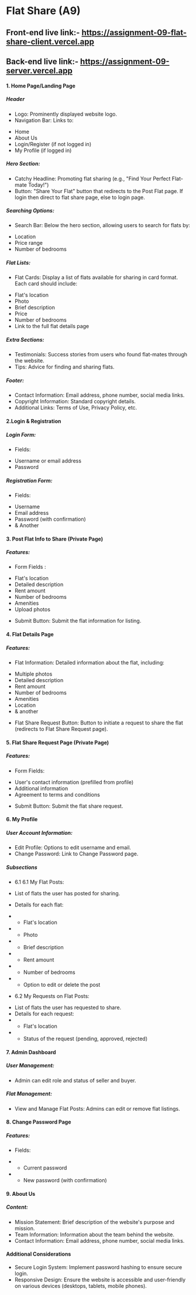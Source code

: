 # Flat Share (A9)

## Front-end live link:- https://assignment-09-flat-share-client.vercel.app

## Back-end live link:- https://assignment-09-server.vercel.app

#### 1. Home Page/Landing Page

##### Header

- Logo: Prominently displayed website logo.
- Navigation Bar: Links to:

* Home
* About Us
* Login/Register (if not logged in)
* My Profile (if logged in)

##### Hero Section:

- Catchy Headline: Promoting flat sharing (e.g., "Find Your Perfect Flat-mate Today!")
- Button: "Share Your Flat" button that redirects to the Post Flat page. If login then direct to flat share page, else to login page.

##### Searching Options:

- Search Bar: Below the hero section, allowing users to search for flats by:

* Location
* Price range
* Number of bedrooms

##### Flat Lists:

- Flat Cards: Display a list of flats available for sharing in card format. Each card should include:

* Flat's location
* Photo
* Brief description
* Price
* Number of bedrooms
* Link to the full flat details page

##### Extra Sections:

- Testimonials: Success stories from users who found flat-mates through the website.
- Tips: Advice for finding and sharing flats.

##### Footer:

- Contact Information: Email address, phone number, social media links.
- Copyright Information: Standard copyright details.
- Additional Links: Terms of Use, Privacy Policy, etc.

#### 2.Login & Registration

##### Login Form:

- Fields:

* Username or email address
* Password

##### Registration Form:

- Fields:

* Username
* Email address
* Password (with confirmation)
* & Another

#### 3. Post Flat Info to Share (Private Page)

##### Features:

- Form Fields :

* Flat's location
* Detailed description
* Rent amount
* Number of bedrooms
* Amenities
* Upload photos

- Submit Button: Submit the flat information for listing.

#### 4. Flat Details Page

##### Features:

- Flat Information: Detailed information about the flat, including:

* Multiple photos
* Detailed description
* Rent amount
* Number of bedrooms
* Amenities
* Location
* & another

- Flat Share Request Button: Button to initiate a request to share the flat (redirects to Flat Share Request page).

#### 5. Flat Share Request Page (Private Page)

##### Features:

- Form Fields:

* User's contact information (prefilled from profile)
* Additional information
* Agreement to terms and conditions

- Submit Button: Submit the flat share request.

#### 6. My Profile

##### User Account Information:

- Edit Profile: Options to edit username and email.
- Change Password: Link to Change Password page.

##### Subsections

- 6.1 6.1 My Flat Posts:

* List of flats the user has posted for sharing.
* Details for each flat:

* - Flat's location
* - Photo
* - Brief description
* - Rent amount
* - Number of bedrooms
* - Option to edit or delete the post

- 6.2 My Requests on Flat Posts:

* List of flats the user has requested to share.
* Details for each request:
* - Flat's location
* - Status of the request (pending, approved, rejected)

#### 7. Admin Dashboard

##### User Management:

- Admin can edit role and status of seller and buyer.

##### Flat Management:

- View and Manage Flat Posts: Admins can edit or remove flat listings.

#### 8. Change Password Page

##### Features:

- Fields:

* - Current password
* - New password (with confirmation)

#### 9. About Us

##### Content:

- Mission Statement: Brief description of the website's purpose and mission.
- Team Information: Information about the team behind the website.
- Contact Information: Email address, phone number, social media links.

#### Additional Considerations

- Secure Login System: Implement password hashing to ensure secure login.
- Responsive Design: Ensure the website is accessible and user-friendly on various devices (desktops, tablets, mobile phones).
